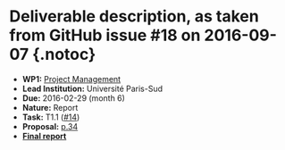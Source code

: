 # Deliverable description, as taken from GitHub issue #18 on 2016-09-07 {.notoc}

- **WP1:** [Project Management](https://github.com/OpenDreamKit/OpenDreamKit/tree/master/WP1)
- **Lead Institution:** Université Paris-Sud
- **Due:** 2016-02-29 (month 6)
- **Nature:** Report
- **Task:** T1.1 ([#14](https://github.com/OpenDreamKit/OpenDreamKit/issues/14))
- **Proposal:** [p.34](https://github.com/OpenDreamKit/OpenDreamKit/raw/master/Proposal/proposal-www.pdf)
- **[Final report](https://github.com/OpenDreamKit/OpenDreamKit/raw/master/WP1/D1.2/report-final.pdf)**


